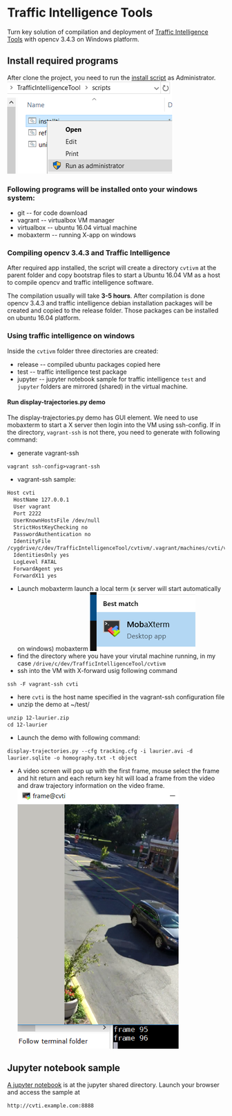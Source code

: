 # Traffic Intelligence Tools
Turn key solution of compilation and deployment of [Traffic Intelligence Tools](https://bitbucket.org/Nicolas/trafficintelligence/wiki/Home) with opencv 3.4.3 on Windows platform.

## Install required programs
After clone the project, you need to run the [install script](https://github.com/PSUTrec/TrafficIntelligenceTool/blame/master/scripts/installti.bat) as Administrator. 
![Run](doc/installti.png)

### Following programs will be installed onto your windows system:
- git -- for code download
- vagrant -- virtualbox VM manager
- virtualbox -- ubuntu 16.04 virtual machine
- mobaxterm -- running X-app on windows

### Compiling opencv 3.4.3 and Traffic Intelligence 
After required app installed, the script will create a directory `cvtivm` at the parent folder and copy bootstrap files to start a Ubuntu 16.04 VM as a host to compile opencv and traffic intelligence software. 

The compilation usually will take **3-5 hours**. After compilation is done opencv 3.4.3 and traffic intelligence debian installation packages will be created and copied to the release folder. Those packages can be installed on ubuntu 16.04 platform. 

### Using traffic intelligence on windows
Inside the `cvtivm` folder three directories are created:
- release -- compiled ubuntu packages copied here
- test -- traffic intelligence test package
- jupyter -- jupyter notebook sample for traffic intelligence
`test` and `jupyter` folders are mirrored (shared) in the virtual machine. 
#### Run display-trajectories.py demo
The display-trajectories.py demo has GUI element. We need to use mobaxterm to start a X server then login into the VM using ssh-config.
If in the directory, `vagrant-ssh` is not there, you need to generate with following command:
- generate vagrant-ssh
```
vagrant ssh-config>vagrant-ssh
```
- vagrant-ssh sample:
```
Host cvti
  HostName 127.0.0.1
  User vagrant
  Port 2222
  UserKnownHostsFile /dev/null
  StrictHostKeyChecking no
  PasswordAuthentication no
  IdentityFile /cygdrive/c/dev/TrafficIntelligenceTool/cvtivm/.vagrant/machines/cvti/virtualbox/private_key
  IdentitiesOnly yes
  LogLevel FATAL
  ForwardAgent yes
  ForwardX11 yes
```
- Launch mobaxterm launch a local term (x server will start automatically on windows)
mobaxterm ![mobaxterm](doc/search_mobxterm.PNG)
- find the directory where you have your virutal machine running, in my case `/drive/c/dev/TrafficIntelligenceTool/cvtivm`
- ssh into the VM with X-forward usig following command
```
ssh -F vagrant-ssh cvti
```
 - here `cvti` is the host name specified in the vagrant-ssh configuration file
- unzip the demo at ~/test/
```
unzip 12-laurier.zip
cd 12-laurier
```
- Launch the demo with following command:
```
display-trajectories.py --cfg tracking.cfg -i laurier.avi -d laurier.sqlite -o homography.txt -t object
```
 - A video screen will pop up with the first frame, mouse select the frame and hit return and each return key hit will load a frame from the video and draw trajectory information on the video frame.
![display-trajectories-demo](doc/display-trajectories-demo.PNG)

## Jupyter notebook sample
[A jupyter notebook](https://github.com/PSUTrec/TrafficIntelligenceTool/blob/master/etc/jupyter/ti_sample.ipynb) is at the jupyter shared directory. Launch your browser and access the sample at 
```
http://cvti.example.com:8888
```

